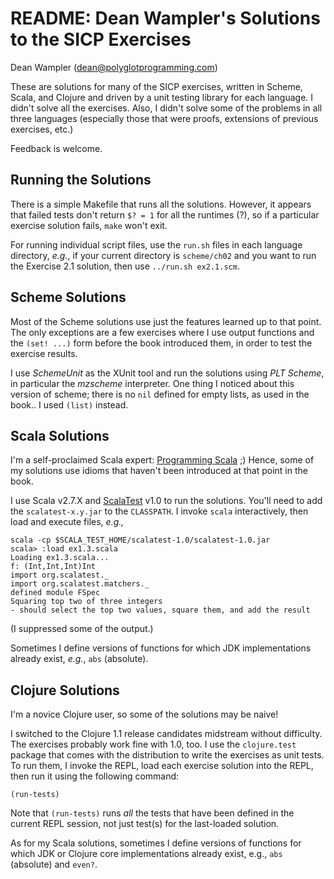 # README: Dean Wampler's Solutions to the SICP Exercises #

Dean Wampler (dean@polyglotprogramming.com)

These are solutions for many of the SICP exercises, written in Scheme, Scala, and Clojure and driven by a unit testing library for each language. I didn't solve all the exercises. Also, I didn't solve some of the problems in all three languages (especially those that were proofs, extensions of previous exercises, etc.)

Feedback is welcome.

## Running the Solutions ##

There is a simple Makefile that runs all the solutions. However, it appears that failed tests don't return `$? = 1` for all the runtimes (?), so if a particular exercise solution fails, `make` won't exit.

For running individual script files, use the `run.sh` files in each language directory, *e.g.*, if your current directory is `scheme/ch02` and you want to run the Exercise 2.1 solution, then use `../run.sh ex2.1.scm`.

## Scheme Solutions ##

Most of the Scheme solutions use just the features learned up to that point. The only exceptions are a few exercises where I use output functions and the `(set! ...)` form before the book introduced them, in order to test the exercise results.

I use *SchemeUnit* as the XUnit tool and run the solutions using *PLT Scheme*, in particular the *mzscheme* interpreter. One thing I noticed about this version of scheme; there is no `nil` defined for empty lists, as used in the book.. I used `(list)` instead. 

## Scala Solutions ##

I'm a self-proclaimed Scala expert: [Programming Scala](http://oreilly.com/catalog/9780596155957/) ;) Hence, some of my solutions use idioms that haven't been introduced at that point in the book. 

I use Scala v2.7.X and [ScalaTest](http://www.artima.com/scalatest/) v1.0 to run the solutions. You'll need to add the `scalatest-x.y.jar` to the `CLASSPATH`. I invoke `scala` interactively, then load and execute files, *e.g.,*

    scala -cp $SCALA_TEST_HOME/scalatest-1.0/scalatest-1.0.jar
    scala> :load ex1.3.scala
    Loading ex1.3.scala...
    f: (Int,Int,Int)Int
    import org.scalatest._
    import org.scalatest.matchers._
    defined module FSpec
    Squaring top two of three integers
    - should select the top two values, square them, and add the result

(I suppressed some of the output.)

Sometimes I define versions of functions for which JDK implementations already exist, *e.g.*, `abs` (absolute).

## Clojure Solutions ##

I'm a novice Clojure user, so some of the solutions may be naive!

I switched to the Clojure 1.1 release candidates midstream without difficulty. The exercises probably work fine with 1.0, too. I use the `clojure.test` package that comes with the distribution to write the exercises as unit tests. To run them, I invoke the REPL, load each exercise solution into the REPL, then run it using the following command:

    (run-tests)
    
Note that `(run-tests)` runs *all* the tests that have been defined in the current REPL session, not just test(s) for the last-loaded solution.

As for my Scala solutions, sometimes I define versions of functions for which JDK or Clojure core implementations already exist, e.g., `abs` (absolute) and `even?`.

